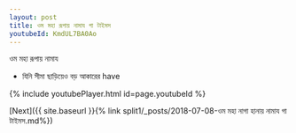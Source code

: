```yaml
---
layout: post
title: ওম মহা রূপায় নামায গা টাইমস
youtubeId: KmdUL7BA0Ao
---
```

 
 
 ওম মহা রূপায় নামায  
 
 -  যিনি সীমা ছাড়িয়েও বড় আকারের have 
 
  
 
  
 
 
 
 
 
 


{% include youtubePlayer.html id=page.youtubeId %}
 
[Next]({{ site.baseurl }}{% link  split1/_posts/2018-07-08-ওম মহা নাগা হানায় নামায গা টাইমস.md%})
 
